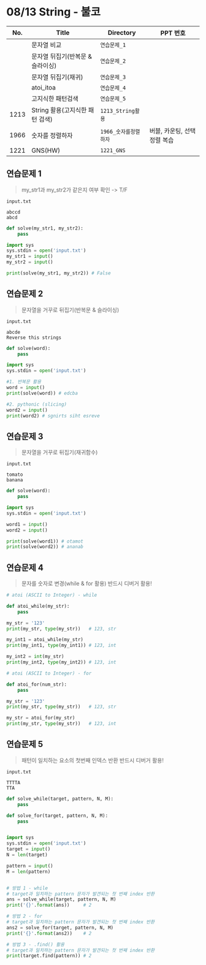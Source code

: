 # 08/13 String - 불코

| No.  | Title             | Directory               | PPT 번호 |
| ---- | ----------------- | ----------------------- | ---- |
|  | 문자열 비교 | `연습문제_1` |  |
|  | 문자열 뒤집기(반복문 & 슬라이싱) | `연습문제_2` |  |
|  | 문자열 뒤집기(재귀) | `연습문제_3` |  |
|  | atoi_itoa | `연습문제_4` |  |
|  | 고지식한 패턴검색 | `연습문제_5` |  |
| 1213 | String 활용(고지식한 패턴 검색) | `1213_String활용` |  |
| 1966 | 숫자를 정렬하자 | `1966_숫자를정렬하자` | 버블, 카운팅, 선택 정렬 복습 |
| 1221 | GNS(HW) | `1221_GNS` |  |



## 연습문제 1

> my_str1과 my_str2가 같은지 여부 확인 -> T/F

```
input.txt

abccd
abcd
```

```python
def solve(my_str1, my_str2):
    pass

import sys
sys.stdin = open('input.txt')
my_str1 = input()
my_str2 = input()

print(solve(my_str1, my_str2)) # False
```





## 연습문제 2

> 문자열을 거꾸로 뒤집기(반복문 & 슬라이싱)

```
input.txt

abcde
Reverse this strings
```

```python
def solve(word):
    pass

import sys
sys.stdin = open('input.txt')

#1. 반복문 활용
word = input()
print(solve(word)) # edcba

#2. pythonic (slicing)
word2 = input()
print(word2) # sgnirts siht esreve
```





## 연습문제 3

> 문자열을 거꾸로 뒤집기(재귀함수)

```
input.txt

tomato
banana
```

```python
def solve(word):
    pass

import sys
sys.stdin = open('input.txt')

word1 = input()
word2 = input()

print(solve(word1)) # otamot
print(solve(word2)) # ananab
```





## 연습문제 4

> 문자를 숫자로 변경(while & for 활용)
> 반드시 디버거 활용!

```python
# atoi (ASCII to Integer) - while

def atoi_while(my_str):
    pass

my_str = '123'
print(my_str, type(my_str))   # 123, str

my_int1 = atoi_while(my_str)
print(my_int1, type(my_int1)) # 123, int

my_int2 = int(my_str)
print(my_int2, type(my_int2)) # 123, int
```

```python
# atoi (ASCII to Integer) - for

def atoi_for(num_str):
    pass

my_str = '123'
print(my_str, type(my_str))   # 123, str

my_str = atoi_for(my_str)
print(my_str, type(my_str))   # 123, int
```





## 연습문제 5

> 패턴이 일치하는 요소의 첫번째 인덱스 반환
> 반드시 디버거 활용!

```
input.txt

TTTTA
TTA
```

```python
def solve_while(target, pattern, N, M):
    pass

def solve_for(target, pattern, N, M):
    pass


import sys
sys.stdin = open('input.txt')
target = input()      
N = len(target)      

pattern = input()    
M = len(pattern)     


# 방법 1 - while
# target과 일치하는 pattern 문자가 발견되는 첫 번째 index 반환
ans = solve_while(target, pattern, N, M)
print('{}'.format(ans))		# 2

# 방법 2 - for
# target과 일치하는 pattern 문자가 발견되는 첫 번째 index 반환
ans2 = solve_for(target, pattern, N, M)
print('{}'.format(ans2))	# 2

# 방법 3 - .find() 활용
# target과 일치하는 pattern 문자가 발견되는 첫 번째 index 반환
print(target.find(pattern)) # 2
```

